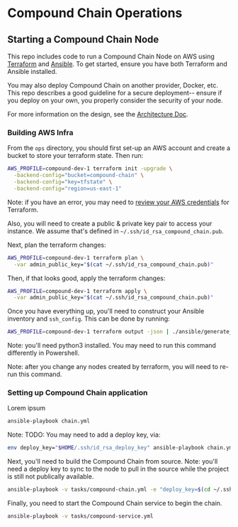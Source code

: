 
# Compound Chain Operations

## Starting a Compound Chain Node

This repo includes code to run a Compound Chain Node on AWS using [Terraform](https://www.terraform.io/) and [Ansible](https://www.ansible.com/). To get started, ensure you have both Terraform and Ansible installed.

You may also deploy Compound Chain on another provider, Docker, etc. This repo describes a good guideline for a secure deployment-- ensure if you deploy on your own, you properly consider the security of your node.

For more information on the design, see the [Architecture Doc](./ARCHITECTURE.md).

### Building AWS Infra

From the `ops` directory, you should first set-up an AWS account and create a bucket to store your terraform state. Then run:

```sh
AWS_PROFILE=compound-dev-1 terraform init -upgrade \
  -backend-config="bucket=compound-chain" \
  -backend-config="key=tfstate" \
  -backend-config="region=us-east-1"
```

Note: if you have an error, you may need to [review your AWS credentials](https://registry.terraform.io/providers/hashicorp/aws/latest/docs#authentication) for Terraform.

Also, you will need to create a public & private key pair to access your instance. We assume that's defined in `~/.ssh/id_rsa_compound_chain.pub`.

Next, plan the terraform changes:

```sh
AWS_PROFILE=compound-dev-1 terraform plan \
  -var admin_public_key="$(cat ~/.ssh/id_rsa_compound_chain.pub)"
```

Then, if that looks good, apply the terraform changes:

```sh
AWS_PROFILE=compound-dev-1 terraform apply \
  -var admin_public_key="$(cat ~/.ssh/id_rsa_compound_chain.pub)"
```

Once you have everything up, you'll need to construct your Ansible inventory and `ssh_config`. This can be done by running:

```sh
AWS_PROFILE=compound-dev-1 terraform output -json | ./ansible/generate_inv.py
```

Note: you'll need python3 installed. You may need to run this command differently in Powershell.

Note: after you change any nodes created by terraform, you will need to re-run this command.

### Setting up Compound Chain application

Lorem ipsum

```sh
ansible-playbook chain.yml
```

Note: TODO: You may need to add a deploy key, via:

```sh
env deploy_key="$HOME/.ssh/id_rsa_deploy_key" ansible-playbook chain.yml
```

Next, you'll need to build the Compound Chain from source. Note: you'll need a deploy key to sync to the node to pull in the source while the project is still not publically available.

```sh
ansible-playbook -v tasks/compound-chain.yml -e "deploy_key=$(cd ~/.ssh && pwd)/id_rsa_compound_chain_deploy"
```

Finally, you need to start the Compound Chain service to begin the chain.

```sh
ansible-playbook -v tasks/compound-service.yml
```
